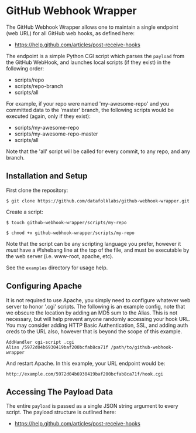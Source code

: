 GitHub Webhook Wrapper
======================

The GitHub Webhook Wrapper allows one to maintain a single endpoint (web
URL) for all GitHub web hooks, as defined here:

 * https://help.github.com/articles/post-receive-hooks
 
The endpoint is a simple Python CGI script which parses the `payload` from 
the GitHub WebHook, and launches local scripts (if they exist) in the 
following order:

 * scripts/repo
 * scripts/repo-branch
 * scripts/all
 

For example, if your repo were named 'my-awesome-repo' and you committed data
to the 'master' branch, the following scripts would be executed (again, only 
if they exist):

 * scripts/my-awesome-repo
 * scripts/my-awesome-repo-master
 * scripts/all
 

Note that the 'all' script will be called for every commit, to any repo, and
any branch.


Installation and Setup
----------------------

First clone the repository:

```
$ git clone https://github.com/datafolklabs/github-webhook-wrapper.git
```


Create a script:

```
$ touch github-webhook-wrapper/scripts/my-repo

$ chmod +x github-webhook-wrapper/scripts/my-repo
```

Note that the script can be any scripting language you prefer, however it 
*must* have a #!shebang line at the top of the file, and must be executable
by the web server (i.e. www-root, apache, etc).

See the `examples` directory for usage help.

Configuring Apache
------------------

It is not required to use Apache, you simply need to configure whatever web
server to honor '.cgi' scripts.  The following is an example config, note that
we obscure the location by adding an MD5 sum to the Alias.  This is not
necessary, but will help prevent anyone randomly accessing your hook URL.  
You may consider adding HTTP Basic Authentication, SSL, and adding auth creds 
to the URL also, however that is beyond the scope of this example.

```
AddHandler cgi-script .cgi
Alias /5972d04b6930419baf200bcfab8ca71f /path/to/github-webhook-wrapper
```

And restart Apache. In this example, your URL endpoint would be:

```
http://example.com/5972d04b6930419baf200bcfab8ca71f/hook.cgi
```

Accessing The Payload Data
--------------------------

The entire `payload` is passed as a single JSON string argument to every
script.  The payload structure is outlined here:

 * https://help.github.com/articles/post-receive-hooks
